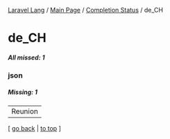 [Laravel Lang](https://github.com/Laravel-Lang/lang) / [Main Page](../index.md) / [Completion Status](../status.md) / de_CH

# de_CH

##### All missed: 1


### json

##### Missing: 1

<table >
<tr><td align="left" >
Reunion
</td>
</tr>

</table>


[ [go back](../status.md) | [to top](#) ]

